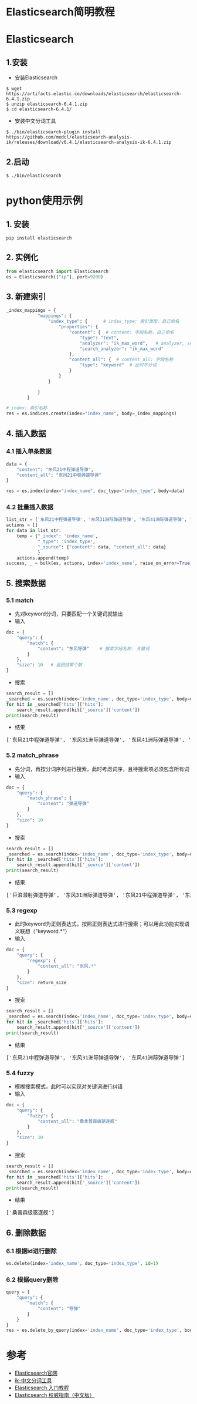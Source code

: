 # Elasticsearch简明教程

# Elasticsearch

## 1.安装
- 安装Elasticsearch

```shell
$ wget https://artifacts.elastic.co/downloads/elasticsearch/elasticsearch-6.4.1.zip 
$ unzip elasticsearch-6.4.1.zip
$ cd elasticsearch-6.4.1/ 
```

- 安装中文分词工具
```shell
$ ./bin/elasticsearch-plugin install https://github.com/medcl/elasticsearch-analysis-ik/releases/download/v6.4.1/elasticsearch-analysis-ik-6.4.1.zip
```

## 2.启动
```shell
$ ./bin/elasticsearch
```


# python使用示例

## 1. 安装
```shell
pip install elasticsearch
```

## 2. 实例化
```python
from elasticsearch import Elasticsearch
es = Elasticsearch(["ip"], port=9200) 
```

## 3. 新建索引
```python
_index_mappings = {
            "mappings": {
                "index_type": {      # index_type: 索引类型，自己命名
                    "properties": {
                        "content": {  # content: 字段名称，自己命名
                            "type": "text",
                            "analyzer": "ik_max_word",   # analyzer, search_analyzer: 分词模式（ik_max_word|ik_smart）
                            "search_analyzer": "ik_max_word"
                        },
                        "content_all": {  # content_all: 字段名称
                            "type": "keyword"  # 此时不分词
                        }
                    }
                }

            }
        }

# index: 索引名称
res = es.indices.create(index="index_name", body=_index_mappings)
```
## 4. 插入数据
### 4.1 插入单条数据
```python
data = {
    "content": "东风21中程弹道导弹",
    "content_all": "东风21中程弹道导弹"
}

res = es.index(index="index_name", doc_type="index_type", body=data)
```

### 4.2 批量插入数据
```python
list_str = ['东风21中程弹道导弹', '东风31洲际弹道导弹', '东风41洲际弹道导弹', '巨浪潜射弹道导弹']
actions = []
for data in list_str:
    temp = {"_index": 'index_name',
            "_type": 'index_type',
            "_source": {"content": data, "content_all": data}
            }
    actions.append(temp)
success, _ = bulk(es, actions, index='index_name', raise_on_error=True)
```

## 5. 搜索数据
### 5.1 match
- 先对keyword分词，只要匹配一个关键词就输出
- 输入
```python
doc = {
    "query": {
        "match": {
            "content": "东风导弹"    # 搜索字段名称: 关键词
        }
    },
    "size": 10   # 返回结果个数
}
```
- 搜索
```python
search_result = []
_searched = es.search(index='index_name', doc_type='index_type', body=doc)
for hit in _searched['hits']['hits']:
    search_result.append(hit['_source']['content'])
print(search_result)
```
- 结果
<pre>
['东风21中程弹道导弹', '东风31洲际弹道导弹', '东风41洲际弹道导弹', '新型隐身导弹艇']
</pre>


### 5.2 match_phrase
- 先分词，再按分词序列进行搜索，此时考虑词序，且待搜索项必须包含所有词
- 输入
```python
doc = {
    "query": {
        "match_phrase": {
            "content": "弹道导弹"
        }
    },
    "size": 10
}
```
- 搜索
```python
search_result = []
_searched = es.search(index='index_name', doc_type='index_type', body=doc)
for hit in _searched['hits']['hits']:
    search_result.append(hit['_source']['content'])
print(search_result)
```
- 结果
<pre>
['巨浪潜射弹道导弹', '东风31洲际弹道导弹', '东风21中程弹道导弹', '东风41洲际弹道导弹']
</pre>

### 5.3 regexp
- 此时keyword为正则表达式，按照正则表达式进行搜索；可以用此功能实现语义联想（"keyword.*"）
- 输入
```python
doc = {
    "query": {
        "regexp": {
            "content_all": "东风.*" 
        }
    },
    "size": return_size
}
```

- 搜索
```python
search_result = []
_searched = es.search(index='index_name', doc_type='index_type', body=doc)
for hit in _searched['hits']['hits']:
    search_result.append(hit['_source']['content'])
print(search_result)
```
- 结果
<pre>
['东风21中程弹道导弹', '东风31洲际弹道导弹', '东风41洲际弹道导弹']
</pre>


### 5.4 fuzzy
- 模糊搜索模式，此时可以实现对关键词进行纠错
- 输入
```python
doc = {
    "query": {
        "fuzzy": {
            "content_all": "桑拿普森级驱逐舰"
        }
    },
    "size": 10
}
```

- 搜索
```python
search_result = []
_searched = es.search(index='index_name', doc_type='index_type', body=doc)
for hit in _searched['hits']['hits']:
    search_result.append(hit['_source']['content'])
print(search_result)
```
- 结果
<pre>
['桑普森级驱逐舰']
</pre>

## 6. 删除数据
### 6.1 根据id进行删除
```python
es.delete(index='index_name', doc_type='index_type', id=1)
```

### 6.2 根据query删除
```python
query = {
    "query": {
        "match": {
            "content": "导弹"
        }
    }
}
res = es.delete_by_query(index='index_name', doc_type='index_type', body=query)
```


# 参考
- [Elasticsearch官网](https://www.elastic.co/products/elasticsearch)
- [ik-中文分词工具](https://github.com/medcl/elasticsearch-analysis-ik/)
- [Elasticsearch 入门教程](http://www.ruanyifeng.com/blog/2017/08/elasticsearch.html)
- [Elasticsearch 权威指南（中文版）](https://es.xiaoleilu.com/index.html)
